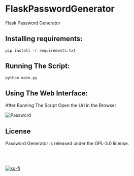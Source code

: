 # FlaskPasswordGenerator
Flask Password Generator



## Installing requirements:

```
pip install -r requirements.txt
```

## Running The Script:

```
python main.py
```

## Using The Web Interface:

After Running The Script Open the Url in the Browser

![Password](https://i.ibb.co/bLGWZ7W/MAOrdw-RRGn.png)


## License

Password Generator is released under the GPL-3.0 license.

<br>
<br>

[![ko-fi](https://ko-fi.com/img/githubbutton_sm.svg)](https://ko-fi.com/L3L2LG5ZV)

